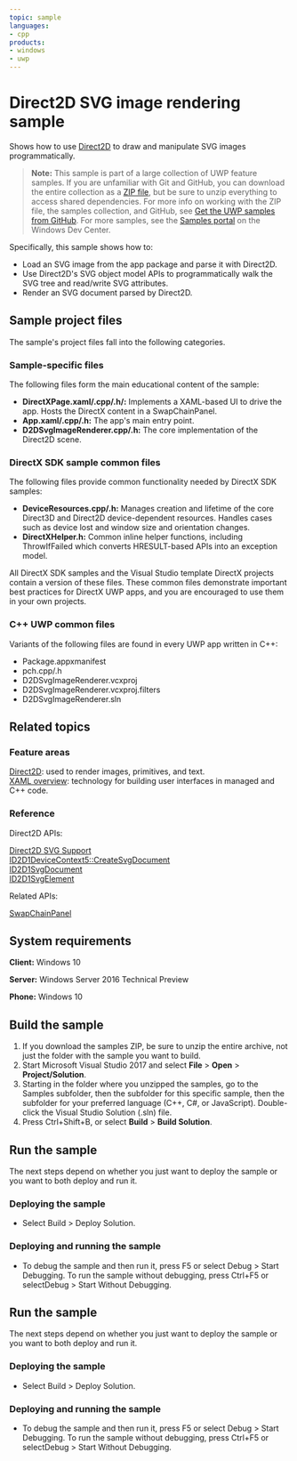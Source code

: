 ```yaml
---
topic: sample
languages:
- cpp
products:
- windows
- uwp
---
```


<!---
  category: GraphicsAndAnimation
  samplefwlink: http://go.microsoft.com/fwlink/p/?LinkId=848071
--->

# Direct2D SVG image rendering sample

Shows how to use [Direct2D](http://msdn.microsoft.com/library/windows/desktop/dd370990) to draw and manipulate SVG images programmatically.

> **Note:** This sample is part of a large collection of UWP feature samples. 
> If you are unfamiliar with Git and GitHub, you can download the entire collection as a 
> [ZIP file](https://github.com/Microsoft/Windows-universal-samples/archive/master.zip), but be 
> sure to unzip everything to access shared dependencies. For more info on working with the ZIP file, 
> the samples collection, and GitHub, see [Get the UWP samples from GitHub](https://aka.ms/ovu2uq). 
> For more samples, see the [Samples portal](https://aka.ms/winsamples) on the Windows Dev Center. 

Specifically, this sample shows how to:

- Load an SVG image from the app package and parse it with Direct2D.
- Use Direct2D's SVG object model APIs to programmatically walk the SVG tree and read/write SVG attributes.
- Render an SVG document parsed by Direct2D.

## Sample project files

The sample's project files fall into the following categories.

### Sample-specific files
The following files form the main educational content of the sample:

- **DirectXPage.xaml/.cpp/.h/:** Implements a XAML-based UI to drive the app. Hosts the DirectX content in a SwapChainPanel.
- **App.xaml/.cpp/.h:** The app's main entry point.
- **D2DSvgImageRenderer.cpp/.h:** The core implementation of the Direct2D scene.

### DirectX SDK sample common files
The following files provide common functionality needed by DirectX SDK samples:

- **DeviceResources.cpp/.h:** Manages creation and lifetime of the core Direct3D and Direct2D device-dependent resources. Handles cases such as device lost and window size and orientation changes.
- **DirectXHelper.h:** Common inline helper functions, including ThrowIfFailed which converts HRESULT-based APIs into an exception model.

All DirectX SDK samples and the Visual Studio template DirectX projects contain a version of these files. These common files demonstrate important best practices for DirectX UWP apps, and you are encouraged to use them in your own projects.

### C++ UWP common files
Variants of the following files are found in every UWP app written in C++:

- Package.appxmanifest
- pch.cpp/.h
- D2DSvgImageRenderer.vcxproj
- D2DSvgImageRenderer.vcxproj.filters
- D2DSvgImageRenderer.sln

## Related topics

### Feature areas

[Direct2D](http://msdn.microsoft.com/library/windows/desktop/dd370990): used to render images, primitives, and text.  
[XAML overview](https://msdn.microsoft.com/library/windows/apps/mt185595): technology for building user interfaces in managed and C++ code.  

### Reference

Direct2D APIs:

[Direct2D SVG Support](https://msdn.microsoft.com/library/windows/desktop/mt790715)  
[ID2D1DeviceContext5::CreateSvgDocument](https://msdn.microsoft.com/library/windows/desktop/mt797810)  
[ID2D1SvgDocument](https://msdn.microsoft.com/library/windows/desktop/mt797817)  
[ID2D1SvgElement](https://msdn.microsoft.com/library/windows/desktop/mt797830)  

Related APIs:

[SwapChainPanel](https://msdn.microsoft.com/library/windows/apps/windows.ui.xaml.controls.swapchainpanel)  

## System requirements

**Client:** Windows 10

**Server:** Windows Server 2016 Technical Preview

**Phone:** Windows 10

## Build the sample

1. If you download the samples ZIP, be sure to unzip the entire archive, not just the folder with the sample you want to build. 
2. Start Microsoft Visual Studio 2017 and select **File** \> **Open** \> **Project/Solution**.
3. Starting in the folder where you unzipped the samples, go to the Samples subfolder, then the subfolder for this specific sample, then the subfolder for your preferred language (C++, C#, or JavaScript). Double-click the Visual Studio Solution (.sln) file.
4. Press Ctrl+Shift+B, or select **Build** \> **Build Solution**.

## Run the sample

The next steps depend on whether you just want to deploy the sample or you want to both deploy and run it.

### Deploying the sample

- Select Build > Deploy Solution. 

### Deploying and running the sample

- To debug the sample and then run it, press F5 or select Debug >  Start Debugging. To run the sample without debugging, press Ctrl+F5 or selectDebug > Start Without Debugging. 

## Run the sample

The next steps depend on whether you just want to deploy the sample or you want to both deploy and run it.

### Deploying the sample

- Select Build > Deploy Solution. 

### Deploying and running the sample

- To debug the sample and then run it, press F5 or select Debug >  Start Debugging. To run the sample without debugging, press Ctrl+F5 or selectDebug > Start Without Debugging. 